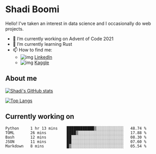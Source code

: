 # Shadi Boomi

Hello! I've taken an interest in data science and I occasionally do web projects.

- 🔭 I’m currently working on Advent of Code 2021
- 🌱 I’m currently learning Rust
- 📫 How to find me: 
  - ![img](https://www.linkedin.com/favicon.ico) [LinkedIn](https://www.linkedin.com/in/shadiboomi/)
  - ![img](https://www.kaggle.com/static/images/favicon.ico) [Kaggle](https://www.kaggle.com/sboomi)

##  About me

[![Shadi's GitHub stats](https://github-readme-stats.vercel.app/api?username=sboomi&show_icons=true&theme=radical)](https://github.com/anuraghazra/github-readme-stats)

[![Top Langs](https://github-readme-stats.vercel.app/api/top-langs/?username=sboomi&layout=compact&theme=default)](https://github.com/anuraghazra/github-readme-stats)

## Currently working on

<!--START_SECTION:waka-->
```text
Python     1 hr 13 mins    ████████████▒░░░░░░░░░░░░   48.74 % 
TOML       26 mins         ████▒░░░░░░░░░░░░░░░░░░░░   17.88 % 
Bash       12 mins         ██░░░░░░░░░░░░░░░░░░░░░░░   08.30 % 
JSON       11 mins         ██░░░░░░░░░░░░░░░░░░░░░░░   07.60 % 
Markdown   8 mins          █▒░░░░░░░░░░░░░░░░░░░░░░░   05.54 % 
```
<!--END_SECTION:waka-->
